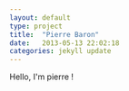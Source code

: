 ```yaml
---
layout: default
type: project
title:  "Pierre Baron"
date:   2013-05-13 22:02:18
categories: jekyll update
---
```


Hello, I'm pierre !